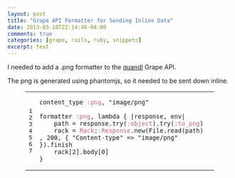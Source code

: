 ```yaml
---
layout: post
title: "Grape API Formatter for Sending Inline Data"
date: 2013-03-10T22:14:48-04:00
comments: true
categories: [grape, rails, ruby, snippets]
excerpt: test
---
```


<p>I needed to add a .png formatter to the <a href="http://quandl.com/help/api">quandl</a> Grape API.</p>

<p>The png is generated using phantomjs, so it needed to be sent down inline.</p>

<figure class='code'><figcaption><span></span></figcaption><div class="highlight"><table><tr><td class="gutter"><pre class="line-numbers"><span class='line-number'>1</span>
<span class='line-number'>2</span>
<span class='line-number'>3</span>
<span class='line-number'>4</span>
<span class='line-number'>5</span>
<span class='line-number'>6</span>
<span class='line-number'>7</span>
</pre></td><td class='code'><pre><code class='ruby'><span class='line'><span class="n">content_type</span> <span class="ss">:png</span><span class="p">,</span> <span class="s2">&quot;image/png&quot;</span>
</span><span class='line'>
</span><span class='line'><span class="n">formatter</span> <span class="ss">:png</span><span class="p">,</span> <span class="nb">lambda</span> <span class="p">{</span> <span class="o">|</span><span class="n">response</span><span class="p">,</span> <span class="n">env</span><span class="o">|</span>
</span><span class='line'>    <span class="n">path</span> <span class="o">=</span> <span class="n">response</span><span class="o">.</span><span class="n">try</span><span class="p">(</span><span class="ss">:object</span><span class="p">)</span><span class="o">.</span><span class="n">try</span><span class="p">(</span><span class="ss">:to_png</span><span class="p">)</span>
</span><span class='line'>    <span class="n">rack</span> <span class="o">=</span> <span class="ss">Rack</span><span class="p">:</span><span class="ss">:Response</span><span class="o">.</span><span class="n">new</span><span class="p">(</span><span class="no">File</span><span class="o">.</span><span class="n">read</span><span class="p">(</span><span class="n">path</span><span class="p">)</span> <span class="p">,</span> <span class="mi">200</span><span class="p">,</span> <span class="p">{</span> <span class="s2">&quot;Content-type&quot;</span> <span class="o">=&gt;</span> <span class="s2">&quot;image/png&quot;</span> <span class="p">})</span><span class="o">.</span><span class="n">finish</span>
</span><span class='line'>    <span class="n">rack</span><span class="o">[</span><span class="mi">2</span><span class="o">].</span><span class="n">body</span><span class="o">[</span><span class="mi">0</span><span class="o">]</span>
</span><span class='line'><span class="p">}</span>
</span></code></pre></td></tr></table></div></figure>
